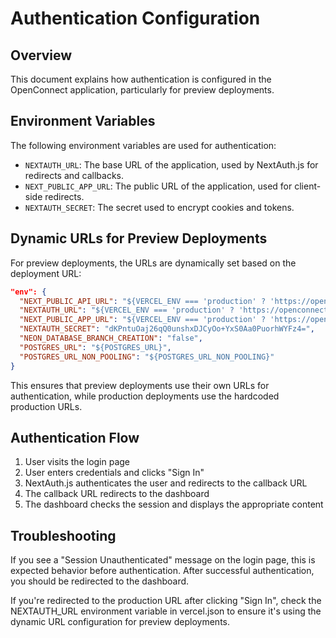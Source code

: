 # Authentication Configuration

## Overview
This document explains how authentication is configured in the OpenConnect application, particularly for preview deployments.

## Environment Variables
The following environment variables are used for authentication:

- `NEXTAUTH_URL`: The base URL of the application, used by NextAuth.js for redirects and callbacks.
- `NEXT_PUBLIC_APP_URL`: The public URL of the application, used for client-side redirects.
- `NEXTAUTH_SECRET`: The secret used to encrypt cookies and tokens.

## Dynamic URLs for Preview Deployments
For preview deployments, the URLs are dynamically set based on the deployment URL:

```json
"env": {
  "NEXT_PUBLIC_API_URL": "${VERCEL_ENV === 'production' ? 'https://openconnect-api.vercel.app' : 'https://' + process.env.VERCEL_URL}",
  "NEXTAUTH_URL": "${VERCEL_ENV === 'production' ? 'https://openconnect-one.vercel.app' : 'https://' + process.env.VERCEL_URL}",
  "NEXT_PUBLIC_APP_URL": "${VERCEL_ENV === 'production' ? 'https://openconnect-one.vercel.app' : 'https://' + process.env.VERCEL_URL}",
  "NEXTAUTH_SECRET": "dKPntuOaj26qQ0unshxDJCyOo+YxS0Aa0PuorhWYFz4=",
  "NEON_DATABASE_BRANCH_CREATION": "false",
  "POSTGRES_URL": "${POSTGRES_URL}",
  "POSTGRES_URL_NON_POOLING": "${POSTGRES_URL_NON_POOLING}"
}
```

This ensures that preview deployments use their own URLs for authentication, while production deployments use the hardcoded production URLs.

## Authentication Flow
1. User visits the login page
2. User enters credentials and clicks "Sign In"
3. NextAuth.js authenticates the user and redirects to the callback URL
4. The callback URL redirects to the dashboard
5. The dashboard checks the session and displays the appropriate content

## Troubleshooting
If you see a "Session Unauthenticated" message on the login page, this is expected behavior before authentication. After successful authentication, you should be redirected to the dashboard.

If you're redirected to the production URL after clicking "Sign In", check the NEXTAUTH_URL environment variable in vercel.json to ensure it's using the dynamic URL configuration for preview deployments.

